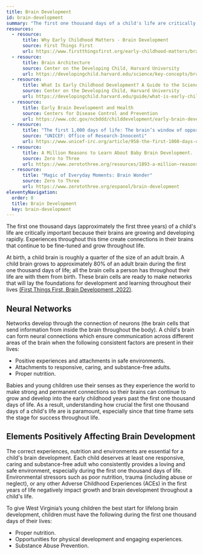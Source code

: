```yaml
---
title: Brain Development
id: brain-development
summary: "The first one thousand days of a child's life are critically important because their brains are growing and developing rapidly."
resources:
  - resource:
      title: Why Early Childhood Matters - Brain Development 
      source: First Things First
      url: https://www.firstthingsfirst.org/early-childhood-matters/brain-development/ 
  - resource:
      title: Brain Architecture
      source: Center on the Developing Child, Harvard University
      url: https://developingchild.harvard.edu/science/key-concepts/brain-architecture/
  - resource:
      title: What Is Early Childhood Development? A Guide to the Science.
      source: Center on the Developing Child, Harvard University
      url: https://developingchild.harvard.edu/guide/what-is-early-childhood-development-a-guide-to-the-science/
  - resource:
      title: Early Brain Development and Health
      source: Centers for Disease Control and Prevention
      url: https://www.cdc.gov/ncbddd/childdevelopment/early-brain-development.html
  - resource:
      title: "The first 1,000 days of life: The brain’s window of opportunity."
      source: "UNICEF: Office of Research-Innocenti"
      url: https://www.unicef-irc.org/article/958-the-first-1000-days-of-life-the-brains-window-of-opportunity.html
  - resource:
      title: A Million Reasons to Learn About Baby Brain Development.
      source: Zero to Three 
      url: https://www.zerotothree.org/resources/1893-a-million-reasons-to-learn-about-baby-brain-development
  - resource:
      title: "Magic of Everyday Moments: Brain Wonder"
      source: Zero to Three
      url: https://www.zerotothree.org/espanol/brain-development
eleventyNavigation:
  order: 0
  title: Brain Development
  key: brain-development
---
```

The first one thousand days (approximately the first three years) of a child's life are critically important because their brains are growing and developing rapidly. Experiences throughout this time create connections in their brains that continue to be fine-tuned and grow throughout life.

At birth, a child brain is roughly a quarter of the size of an adult brain. A child brain grows to approximately 80% of an adult brain during the first one thousand days of life; all the brain cells a person has throughout their life are with them from birth. These brain cells are ready to make networks that will lay the foundations for development and learning throughout their lives [(First Things First, Brain Development, 2022)](https://www.firstthingsfirst.org/early-childhood-matters/brain-development/). 

## Neural Networks

Networks develop through the connection of neurons (the brain cells that send information from inside the brain throughout the body). A child's brain can form neural connections which ensure communication across different areas of the brain when the following consistent factors are present in their lives:

* Positive experiences and attachments in safe environments.
* Attachments to responsive, caring, and substance-free adults.
* Proper nutrition.

Babies and young children use their senses as they experience the world to make strong and permanent connections so their brains can continue to grow and develop into the early childhood years past the first one thousand days of life. As a result, understanding how crucial the first one thousand days of a child's life are is paramount, especially since that time frame sets the stage for success throughout life.

## Elements Positively Affecting Brain Development

The correct experiences, nutrition and environments are essential for a child's brain development. Each child deserves at least one responsive, caring and substance-free adult who consistently provides a loving and safe environment, especially during the first one thousand days of life. Environmental stressors such as poor nutrition, trauma (including abuse or neglect), or any other Adverse Childhood Experiences (ACEs) in the first years of life negatively impact growth and brain development throughout a child's life.

To give West Virginia’s young children the best start for lifelong brain development, children must have the following during the first one thousand days of their lives:

* Proper nutrition.
* Opportunities for physical development and engaging experiences.
* Substance Abuse Prevention. 
